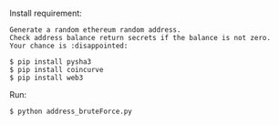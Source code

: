 Install requirement: <br />

````text
Generate a random ethereum random address.
Check address balance return secrets if the balance is not zero.
Your chance is :disappointed:
````
````shell
$ pip install pysha3
$ pip install coincurve
$ pip install web3
````
Run:  <br />
````shell
$ python address_bruteForce.py
````
